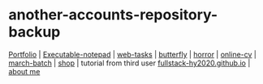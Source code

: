 # another-accounts-repository-backup

 [Portfolio](https://archana4290.github.io/portfolio/) |
 [Executable-notepad](https://github.com/Arcarch4/executable-notepad) |
 [web-tasks](https://arcarch.github.io/webtasks.github.io/) |
 [butterfly](https://arcarch4.github.io/Butterfly/) |
 [horror](https://arcarch4.github.io/horror/) |
 [online-cv]( https://arcarch4.github.io/ONLINE-CV/) |
 [march-batch](https://arcarch4.github.io/march-batch/) |
 [shop](https://arcarch4.github.io/SHop/) |
 tutorial from third user [fullstack-hy2020.github.io](https://arcarch4.github.io/fullstack-hy2020.github.io/) |
 [about me](https://github.com/Arcarch4/JOB1)
 
 
 
 
 
 
 

